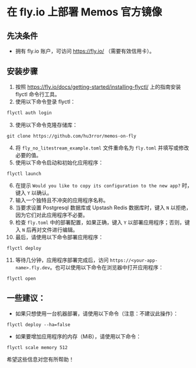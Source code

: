 # 在 fly.io 上部署 Memos 官方镜像

## 先决条件

- 拥有 fly.io 账户，可访问 https://fly.io/ （需要有效信用卡）。

## 安装步骤

1. 按照 https://fly.io/docs/getting-started/installing-flyctl/ 上的指南安装 flyctl 命令行工具。
2. 使用以下命令登录 flyctl：

```sh
flyctl auth login
```

3. 使用以下命令克隆存储库：

```shell
git clone https://github.com/hu3rror/memos-on-fly
```

4. 将 `fly_no_litestream_example.toml` 文件重命名为 `fly.toml` 并填写或修改必要的值。
5. 使用以下命令启动和初始化应用程序：

```shell
flyctl launch
```

6. 在提示 `Would you like to copy its configuration to the new app?` 时，键入 `Y` 以确认。
7. 输入一个独特且不冲突的应用程序名称。
8. 当要求设置 Postgresql 数据库或 Upstash Redis 数据库时，键入 `N` 以拒绝，因为它们对此应用程序不必要。
9. 检查 `fly.toml` 中的部署配置，如果正确，键入 `Y` 以部署应用程序；否则，键入 `N` 后再对文件进行编辑。
10. 最后，请使用以下命令部署应用程序：

```shell
flyctl deploy
```

11. 等待几分钟，应用程序部署完成后，访问 `https://<your-app-name>.fly.dev`。也可以使用以下命令在浏览器中打开应用程序：

```shell
flyctl open
```

## 一些建议：

- 如果只想使用一台机器部署，请使用以下命令（注意：不建议此操作）：

```shell
flyctl deploy --ha=false
```

- 如果要增加应用程序的内存（MiB），请使用以下命令：

```shell
flyctl scale memory 512
```

希望这些信息对您有所帮助！
